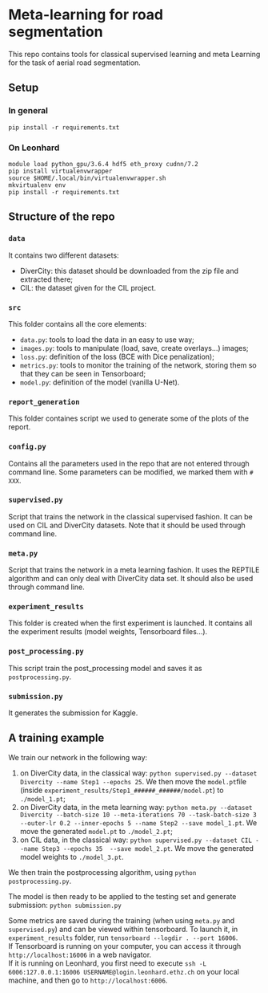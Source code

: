# Meta-learning for road segmentation

This repo contains tools for classical supervised learning and meta Learning for the task of aerial road segmentation.

## Setup

### In general 
`pip install -r requirements.txt`

### On Leonhard

`module load python_gpu/3.6.4 hdf5 eth_proxy cudnn/7.2`<br/>
`pip install virtualenvwrapper`<br/>
`source $HOME/.local/bin/virtualenvwrapper.sh`<br/>
`mkvirtualenv env`<br/>
`pip install -r requirements.txt`


## Structure of the repo

### `data`

It contains two different datasets:
- DiverCity: this dataset should be downloaded from the zip file and extracted there;
- CIL: the dataset given for the CIL project.

### `src`

This folder contains all the core elements:
- `data.py`: tools to load the data in an easy to use way;
- `images.py`: tools to manipulate (load, save, create overlays...) images;
- `loss.py`: definition of the loss (BCE with Dice penalization);
- `metrics.py`: tools to monitor the training of the network, storing them so that they can be seen in Tensorboard;
- `model.py`: definition of the model (vanilla U-Net).

### `report_generation`

This folder containes script we used to generate some of the plots of the report.

### `config.py`

Contains all the parameters used in the repo that are not entered through command line. Some parameters can be modified, we marked them with `# XXX`.

### `supervised.py`

Script that trains the network in the classical supervised fashion. It can be used on CIL and DiverCity datasets. Note that it should be used through command line.

### `meta.py`

Script that trains the network in a meta learning fashion. It uses the REPTILE algorithm and can only deal with DiverCity data set. It should also be used through command line.

### `experiment_results`

This folder is created when the first experiment is launched. It contains all the experiment results (model weights, Tensorboard files...).

### `post_processing.py`

This script train the post_processing model and saves it as `postprocessing.py`.

### `submission.py`

It generates the submission for Kaggle.

## A training example

We train our network in the following way:
1. on DiverCity data, in the classical way: `python supervised.py --dataset Divercity --name Step1 --epochs 25`. We then move the `model.pt`file (inside `experiment_results/Step1_######_######/model.pt`) to `./model_1.pt`;
2. on DiverCity data, in the meta learning way: 
`python meta.py --dataset Divercity --batch-size 10 --meta-iterations 70 --task-batch-size 3 --outer-lr 0.2 --inner-epochs 5 --name Step2 --save model_1.pt`. We move the generated `model.pt` to `./model_2.pt`;
3. on CIL data, in the classical way: `python supervised.py --dataset CIL --name Step3 --epochs 35  --save model_2.pt`. We move the generated model weights to `./model_3.pt`.

We then train the postprocessing algorithm, using `python postprocessing.py`.

The model is then ready to be applied to the testing set and generate submission: `python submission.py`

Some metrics are saved during the training (when using `meta.py` and `supervised.py`) and can be viewed within tensorboard. To launch it, in `experiment_results` folder, run `tensorboard --logdir . --port 16006`. <br/>
If Tensorboard is running on your computer, you can access it through `http://localhost:16006` in a web navigator. <br/>
If it is running on Leonhard, you first need to execute `ssh -L 6006:127.0.0.1:16006 USERNAME@login.leonhard.ethz.ch` on your local machine, and then go to `http://localhost:6006`.
